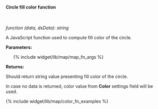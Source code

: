 #### Circle fill color function

<div class="divider"></div>
<br/>

*function (data, dsData): string*

A JavaScript function used to compute fill color of the circle.

**Parameters:**

<ul>
  {% include widget/lib/map/map_fn_args %}
</ul>

**Returns:**

Should return string value presenting fill color of the circle.

In case no data is returned, color value from **Color** settings field will be used.

<div class="divider"></div>

{% include widget/lib/map/color_fn_examples %}

